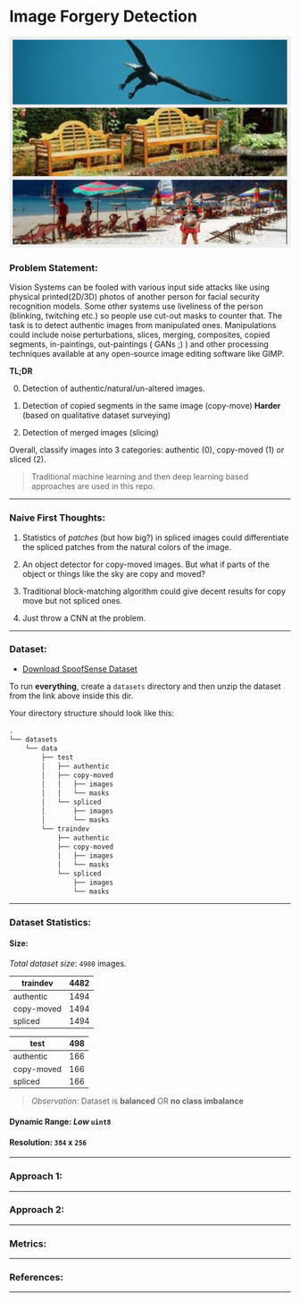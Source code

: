 # Image Forgery Detection     

![Authentic Image](photo-grid.png "Dataset 3 classes")

### Problem Statement:    

Vision Systems can be fooled with various input side attacks like using physical printed(2D/3D) photos of another person for facial security recognition models. Some other systems use liveliness of the person (blinking, twitching etc.) so people use cut-out masks to counter that. The task is to detect authentic images from manipulated ones. Manipulations could include noise perturbations, slices, merging, composites, copied segments, in-paintings, out-paintings ( GANs ;) ) and other processing techniques available at any open-source image editing software like GIMP.

**TL;DR**

0. Detection of authentic/natural/un-altered images.

1. Detection of copied segments in the same image (copy-move) **Harder** (based on qualitative dataset surveying)

2. Detection of merged images (slicing)   

Overall, classify images into 3 categories: authentic (0), copy-moved (1) or sliced (2). 

> Traditional machine learning and then deep learning based approaches are used in this repo.


---

### Naive First Thoughts:

1. Statistics of *patches* (but how big?) in spliced images could differentiate the spliced patches from the natural colors of the image.  

2. An object detector for copy-moved images. But what if parts of the object or things like the sky are copy and moved?

3. Traditional block-matching algorithm could give decent results for copy move but not spliced ones.

4. Just throw a CNN at the problem.

---    

### Dataset:   

* [Download SpoofSense Dataset](https://drive.google.com/file/d/1lUFc9Gx9pK9PlW0MDtoOwolgbHig4W3m/view?pli=1)

To run **everything**, create a `datasets` directory and then unzip the dataset from the link above inside this dir.


Your directory structure should look like this:   

```
.
└── datasets
    └── data
        ├── test
        │   ├── authentic
        │   ├── copy-moved
        │   │   ├── images
        │   │   └── masks
        │   └── spliced
        │       ├── images
        │       └── masks
        └── traindev
            ├── authentic
            ├── copy-moved
            │   ├── images
            │   └── masks
            └── spliced
                ├── images
                └── masks
```

---    

### Dataset Statistics:

#### Size:

*Total dataset size*: `4980` images.


| traindev   | 4482 |
|------------|------|
| authentic  | 1494 |
| copy-moved | 1494 |
| spliced    | 1494 |


| test       | 498 |
|------------|-----|
| authentic  | 166 |
| copy-moved | 166 |
| spliced    | 166 |


> *Observation:* Dataset is **balanced** OR **no class imbalance**

#### Dynamic Range: *Low* `uint8`    


#### Resolution: `384` x `256`     

---


### Approach 1:

---

### Approach 2:

---

### Metrics:

---

### References:

---    


